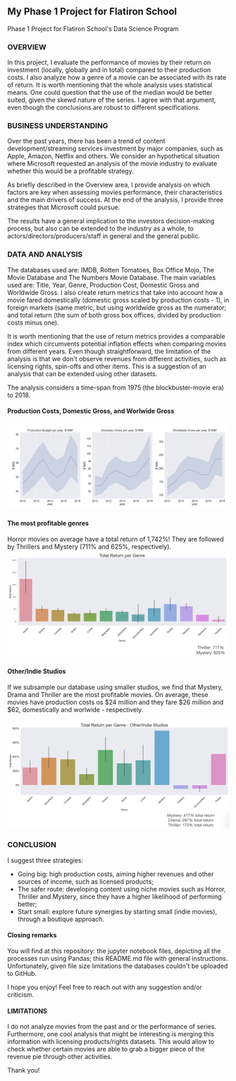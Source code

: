 
## My Phase 1 Project for Flatiron School
Phase 1 Project for Flatiron School's Data Science Program

### OVERVIEW
In this project, I evaluate the performance of movies by their return on investment (locally, globally and in total)
compared to their production costs. I also analyze how a genre of a movie can be associated with its rate of return.
It is worth mentioning that the whole analysis uses statistical means. One could question that the use of the median would be better suited,
given the skewd nature of the series. I agree with that argument, even though the conclusions are robust to different specifications.

### BUSINESS UNDERSTANDING
Over the past years, there has been a trend of content development/streaming services investment by major companies, such as Apple, Amazon,
Netflix and others. We consider an hypothetical situation where Microsoft requested an analysis of the movie industry to evaluate whether
this would be a profitable strategy.

As briefly described in the Overview area, I provide analysis on which factors are key when assessing movies performance, their
characteristics and the main drivers of success. At the end of the analysis, I provide three strategies that Microsoft could pursue.

The results have a general implication to the investors decision-making process, but also can be extended to the industry as a whole, to
actors/directors/producers/staff in general and the general public.

### DATA AND ANALYSIS
The databases used are: IMDB, Rotten Tomatoes, Box Office Mojo, The Movie Database and The Numbers Movie Database.
The main variables used are: Title, Year, Genre, Production Cost, Domestic Gross and Worldwide Gross. I also create return metrics that
take into account how a movie fared domestically (domestic gross scaled by production costs - 1), in foreign markets (same metric, but
using worldwide gross as the numerator; and total return (the sum of both gross box offices, divided by production costs minus one).

It is worth mentioning that the use of return metrics provides a comparable index which circumvents potential inflation effects when 
comparing movies from different years. Even though straightforward, the limitation of the analysis is that we don't observe revenues from
different activities, such as licensing rights, spin-offs and other items. This is a suggestion of an analysis that can be extended using
other datasets.

The analysis considers a time-span from 1975 (the blockbuster-movie era) to 2018.

#### Production Costs, Domestic Gross, and Worlwide Gross
![Production Costs, Domestic Gross, and Worldwide Gross](https://github.com/ovilar/phase_1-project/blob/main/img/figure_00.png?raw=true)

#### The most profitable genres
Horror movies on average have a total return of 1,742%! They are followed by Thrillers and Mystery (711% and 625%, respectively).
![Most profitable genres: Horror, Thriller and Mystery](https://github.com/ovilar/phase_1-project/blob/main/img/figure_01.png?raw=true)

#### Other/Indie Studios
If we subsample our database using smaller studios, we find that Mystery, Drama and Thriller are the most profitable movies. On average,
these movies have production costs os $24 million and they fare $26 million and $62, domestically and worlwide - respectively.

![Other/Indie Studios](https://github.com/ovilar/phase_1-project/blob/main/img/figure_02.png?raw=true)

### CONCLUSION
I suggest three strategies: 
<ul>
<li>Going big: high production costs, aiming higher revenues and other sources of income, such as licensed products;</li>
<li>The safer route: developing content using niche movies such as Horror, Thriller and Mystery, since they have a higher
likelihood of performing better;</li>
<li>Start small: explore future synergies by starting small (indie movies), through a boutique approach.</li>
</ul>


#### Closing remarks
You will find at this repository: the jupyter notebook files, depicting all the processes run using Pandas;
this README.md file with general instructions. Unfortunately, given file size limitations the databases 
couldn't be uploaded to GitHub.

I hope you enjoy! Feel free to reach out with any suggestion and/or criticism.

#### LIMITATIONS
I do not analyze movies from the past and or the performance of series. Furthermore, one cool
analysis that might be interesting is merging this information with licensing products/rights datasets.
This would allow to check whether certain movies are able to grab a bigger piece of the revenue pie through
other activities.

Thank you!
